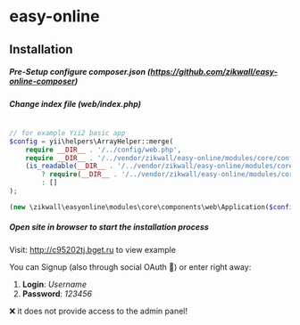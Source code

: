 # easy-online

## Installation

##### Pre-Setup configure composer.json (https://github.com/zikwall/easy-online-composer)

##### Change index file (web/index.php)

```php

// for example Yii2 basic app
$config = yii\helpers\ArrayHelper::merge(
    require __DIR__ . '/../config/web.php',
    require __DIR__ . '/../vendor/zikwall/easy-online/modules/core/config/web.php',
    (is_readable(__DIR__ . '/../vendor/zikwall/easy-online/modules/core/config/dynamic.php'))
        ? require(__DIR__ . '/../vendor/zikwall/easy-online/modules/core/config/dynamic.php')
        : []
);

(new \zikwall\easyonline\modules\core\components\web\Application($config))->run();

```

##### Open site in browser to start the installation process

Visit: http://c95202tj.bget.ru to view example

You can Signup (also through social OAuth 🎁) or enter right away:

1. __Login__: _Username_
2. __Password__: _123456_

❌ it does not provide access to the admin panel!
